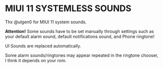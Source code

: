 # MIUI 11 SYSTEMLESS SOUNDS

Thx @ulgen0 for MIUI 11 system sounds.

**Attention!** Some sounds have to be set manually through settings such as your default alarm sound, default notifications sound, and Phone ringtone!

UI Sounds are replaced automatically.

Some alarm sounds/ringtones may appear repeated in the ringtone chooser, I think it depends on your rom.


